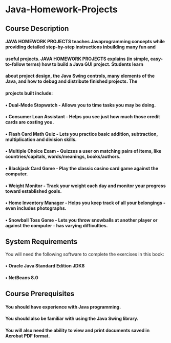 
# Java-Homework-Projects


## Course Description
  #### JAVA HOMEWORK PROJECTS teaches Javaprogramming concepts while providing detailed step-by-step instructions inbuilding many fun and 
  #### useful projects. JAVA HOMEWORK PROJECTS explains (in simple, easy-to-follow terms) how to build a Java GUI project. Students learn
  #### about project design, the Java Swing controls, many elements of the Java, and how to debug and distribute finished projects. The 
  #### projects built include:
  
   #### • Dual-Mode Stopwatch - Allows you to time tasks you may be doing.
   #### • Consumer Loan Assistant - Helps you see just how much those credit cards are costing you.
   #### • Flash Card Math Quiz - Lets you practice basic addition, subtraction, multiplication and division skills.
   #### • Multiple Choice Exam - Quizzes a user on matching pairs of items, like countries/capitals, words/meanings, books/authors.
   #### • Blackjack Card Game - Play the classic casino card game against the computer.
   #### • Weight Monitor - Track your weight each day and monitor your progress toward established goals.
   #### • Home Inventory Manager - Helps you keep track of all your belongings - even includes photographs.
   #### • Snowball Toss Game - Lets you throw snowballs at another player or against the computer - has varying difficulties.
   
   
   
   
## System Requirements
  You will need the following software to complete the exercises in this book:
  #### • Oracle Java Standard Edition JDK8
  #### • NetBeans 8.0
  
  
## Course Prerequisites
  #### You should have experience with Java programming. 
  #### You should also be familiar with using the Java Swing library.
  #### You will also need the ability to view and print documents saved in Acrobat PDF format.


